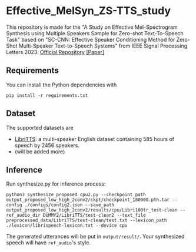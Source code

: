 # Effective_MelSyn_ZS-TTS_study
This repository is made for the "A Study on Effective Mel-Spectrogram Synthesis using Multiple Speakers Sample for Zero-shot Text-To-Speech Task" based on "SC-CNN: Effective Speaker Conditioning Method for Zero-Shot Multi-Speaker Text-to-Speech Systems" from IEEE Signal Processing Letters 2023. [Official Repository](https://github.com/hcy71o/SC-CNN/tree/SC-StyleSpeech) [[Paper]](https://ieeexplore.ieee.org/stamp/stamp.jsp?tp=&arnumber=10129023)


## Requirements
You can install the Python dependencies with
```
pip install -r requirements.txt
```

## Dataset
The supported datasets are

- [LibriTTS](https://research.google/tools/datasets/libri-tts/): a multi-speaker English dataset containing 585 hours of speech by 2456 speakers.
- (will be added more)


## Inference
Run synthesize.py for inference process:
```
python3 synthesize_proposed_cpu2.py --checkpoint_path output_proposed_low_high_2conv2/ckpt/checkpoint_180000.pth.tar --config ./configs/config2.json --save_path output_proposed_low_high_2conv2/results/cpu/Libri100tr_test-clean --ref_audio_dir DUMMY2/LibriTTS/test-clean2 --text_file preprocessed_data/LibriTTS/test-clean/test.txt --lexicon_path ./lexicon/librispeech-lexicon.txt --device cpu
```
The generated utterances will be put in ``output/result/``. Your synthesized speech will have `ref_audio`'s style.
